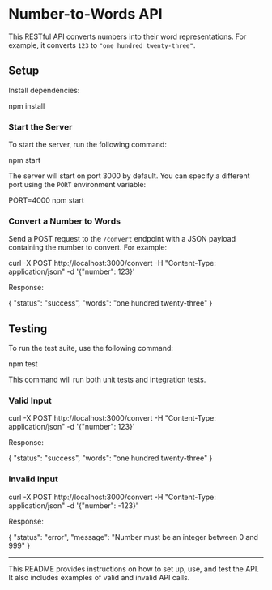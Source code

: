 
# Number-to-Words API

This RESTful API converts numbers into their word representations. For example, it converts `123` to `"one hundred twenty-three"`.

## Setup

Install dependencies:


   npm install
   

### Start the Server

To start the server, run the following command:

npm start


The server will start on port 3000 by default. You can specify a different port using the `PORT` environment variable:


PORT=4000 npm start

### Convert a Number to Words

Send a POST request to the `/convert` endpoint with a JSON payload containing the number to convert. For example:


curl -X POST http://localhost:3000/convert -H "Content-Type: application/json" -d '{"number": 123}'


Response:

{
  "status": "success",
  "words": "one hundred twenty-three"
}


## Testing

To run the test suite, use the following command:

npm test

This command will run both unit tests and integration tests.


### Valid Input


curl -X POST http://localhost:3000/convert -H "Content-Type: application/json" -d '{"number": 123}'

Response:

{
  "status": "success",
  "words": "one hundred twenty-three"
}


### Invalid Input

curl -X POST http://localhost:3000/convert -H "Content-Type: application/json" -d '{"number": -123}'

Response:

{
  "status": "error",
  "message": "Number must be an integer between 0 and 999"
}


---

This README provides instructions on how to set up, use, and test the API. It also includes examples of valid and invalid API calls.
